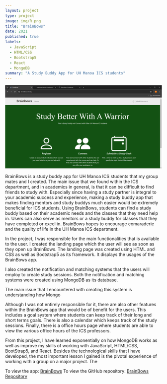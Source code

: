 ```yaml
---
layout: project
type: project
image: img/R.png
title: "BrainBows"
date: 2021
published: true
labels:
  - JavaScript
  - HTML/CSS
  - Bootstrap5
  - React
  - MongoDB
summary: "A Study Buddy App for UH Manoa ICS students"
---
```


<img class="img-fluid" src="../img/final-landing.png">

BrainBows is a study buddy app for UH Manoa ICS students that my group mates and I created. The main issue that we found within the ICS department, and in academics in general, is that it can be difficult to find friends to study with. Especially since having a study partner is integral to your academic success and experience, making a study buddy app that makes finding mentors and study buddys much easier would be extremely beneficial for ICS students. Using BrainBows, students can find a study buddy based on their academic needs and the classes that they need help in. Users can also serve as mentors or a study buddy for classes that they have completed or excel in. BrainBows hopes to encourage comaraderie and the quality of life in the UH Manoa ICS department.

In the project, I was responsible for the main functionalities that is available to the user. I created the landing page which the user will see as soon as they open up BrainBows. The landing page was created using HTML and CSS as well as Bootstrap5 as its framework. It displays the usages of the BrainBows app.

I also created the notification and matching systems that the users will employ to create study sessions. Both the notification and matching systems were created using MongoDB as its database. 

The main issue that I encountered with creating this system is understanding how Mongo

Although I was not entirely responsible for it, there are also other features within the BrainBows app that would be of benefit for the users. This includes a goal system where students can keep track of their long and short terms goals. There is also a calendar which keeps track of the study sessions. Finally, there is a office hours page where students are able to view the various office hours of the ICS professors.

From this project, I have learned exponentially on how MongoDB works as well as improve my skills of working with JavaScript, HTML/CSS, BootStrap5, and React. Besides the technological skills that I have developed, the most important lesson I gained is the pivotal experience of working with a group on a major project. The 

To view the app: <a href="https://brainbows.today/">BrainBows</a>
To view the GitHub repository: <a href="https://github.com/brainbows/brainbows-source-real">BrainBows Repository</a>
